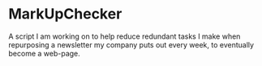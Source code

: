 # MarkUpChecker
A script I am working on to help reduce redundant tasks I make when repurposing a newsletter my company puts out every week, to eventually become a web-page.
